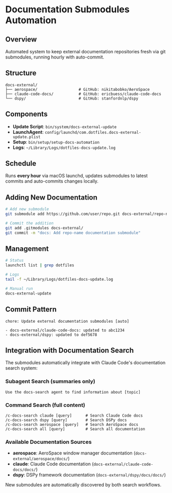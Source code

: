 # Documentation Submodules Automation

## Overview

Automated system to keep external documentation repositories fresh via git submodules, running hourly with auto-commit.

## Structure

```
docs-external/
├── aerospace/                  # GitHub: nikitabobko/AeroSpace
├── claude-code-docs/           # GitHub: ericbuess/claude-code-docs
└── dspy/                       # GitHub: stanfordnlp/dspy
```

## Components

- **Update Script**: `bin/system/docs-external-update`
- **LaunchAgent**: `config/launchd/com.dotfiles.docs-external-update.plist`
- **Setup**: `bin/setup/setup-docs-automation`
- **Logs**: `~/Library/Logs/dotfiles-docs-update.log`

## Schedule

Runs **every hour** via macOS launchd, updates submodules to latest commits and auto-commits changes locally.

## Adding New Documentation

```bash
# Add new submodule
git submodule add https://github.com/user/repo.git docs-external/repo-name

# Commit the addition
git add .gitmodules docs-external/
git commit -m "docs: Add repo-name documentation submodule"
```

## Management

```bash
# Status
launchctl list | grep dotfiles

# Logs  
tail -f ~/Library/Logs/dotfiles-docs-update.log

# Manual run
docs-external-update
```

## Commit Pattern

```
chore: Update external documentation submodules [auto]

- docs-external/claude-code-docs: updated to abc1234
- docs-external/dspy: updated to def5678
```

## Integration with Documentation Search

The submodules automatically integrate with Claude Code's documentation search system:

### Subagent Search (summaries only)

```
Use the docs-search agent to find information about [topic]
```

### Command Search (full content)

```
/c-docs-search claude [query]      # Search Claude Code docs
/c-docs-search dspy [query]        # Search DSPy docs
/c-docs-search aerospace [query]   # Search AeroSpace docs
/c-docs-search all [query]         # Search all documentation
```

### Available Documentation Sources

- **aerospace**: AeroSpace window manager documentation (`docs-external/aerospace/docs/`)
- **claude**: Claude Code documentation (`docs-external/claude-code-docs/docs/`)
- **dspy**: DSPy framework documentation (`docs-external/dspy/docs/docs/`)

New submodules are automatically discovered by both search workflows.
